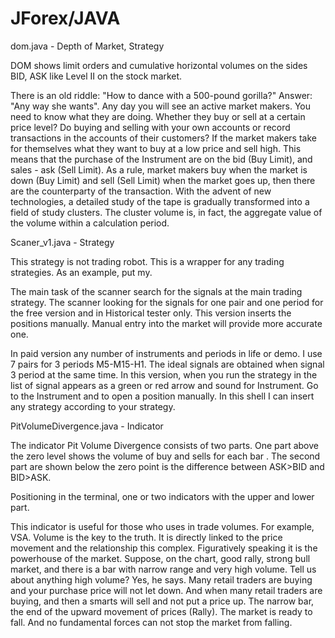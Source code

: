 # JForex/JAVA
dom.java - Depth of Market, Strategy

DOM shows limit orders and cumulative horizontal volumes on the sides BID, ASK like Level II on the stock market.

There is an old riddle: "How to dance with a 500-pound gorilla?" Answer: "Any way she wants".
Any day you will see an active market makers. You need to know what they are doing. Whether they buy or sell at a certain price level? Do buying and selling with your own accounts or record transactions in the accounts of their customers? If the market makers take for themselves what they want to buy at a low price and sell high. This means that the purchase of the Instrument are on the bid (Buy Limit), and sales - ask (Sell Limit). As a rule, market makers buy when the market is down (Buy Limit) and sell (Sell Limit) when the market goes up, then there are the counterparty of the transaction. 
   With the advent of new technologies, a detailed study of the tape is gradually transformed into a field of study clusters. The cluster volume is, in fact, the aggregate value of the volume within a calculation period.

Scaner_v1.java - Strategy

This strategy is not trading robot. This is a wrapper for any trading strategies. As an example, put my.

The main task of the scanner search for the signals at the main trading strategy.
The scanner looking for the signals for one pair and one period for the free version and in Historical tester only. This version inserts the positions manually. Manual entry into the market will provide more accurate one.

In paid version any number of instruments and periods in life or demo. I use 7 pairs for 3 periods M5-M15-H1. The ideal signals are obtained when signal 3 period at the same time. In this version, when you run the strategy in the list of signal appears as a green or red arrow and sound for Instrument. Go to the Instrument and to open a position manually. In this shell I can insert any strategy according to your strategy.

PitVolumeDivergence.java - Indicator

The indicator Pit Volume Divergence consists of two parts. One part above the zero level shows the volume of buy and sells for each bar . The second part are shown below the zero point is the difference between ASK>BID and BID>ASK.

Positioning in the terminal, one or two indicators with the upper and lower part.

This indicator is useful for those who uses in trade volumes. For example, VSA. Volume is the key to the truth. It is directly linked to the price movement and the relationship this complex. Figuratively speaking it is the powerhouse of the market.
   Suppose, on the chart, good rally, strong bull market, and there is a bar with narrow range and very high volume. Tell us about anything high volume? Yes, he says. Many retail traders are buying and your purchase price will not let down. And when many retail traders are buying, and then a smarts will sell and not put a price up. The narrow bar, the end of the upward movement of prices (Rally). The market is ready to fall. And no fundamental forces can not stop the market from falling.

